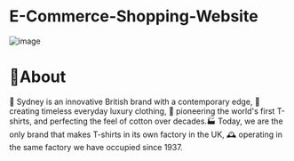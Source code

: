 # E-Commerce-Shopping-Website

![image](https://github.com/user-attachments/assets/815eef1d-3ac0-4ba8-a1f9-38018b5d51f3)

# 📝About
🎨 Sydney is an innovative British brand with a contemporary edge, 👗 creating timeless everyday luxury clothing, 👕 pioneering the world's first T-shirts, and perfecting the feel of cotton over decades.🏭 Today, we are the only brand that makes T-shirts in its own factory in the UK, 🕰️ operating in the same factory we have occupied since 1937.

